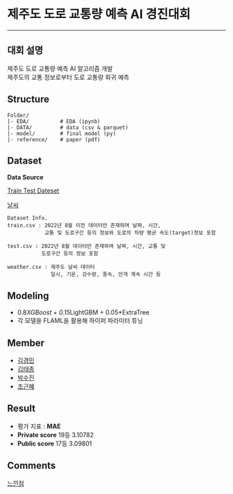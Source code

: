 # 제주도 도로 교통량 예측 AI 경진대회

---
## 대회 설명
제주도 도로 교통량 예측 AI 알고리즘 개발  
제주도의 교통 정보로부터 도로 교통량 회귀 예측



## Structure

```
Folder/
|- EDA/          # EDA (ipynb)
|- DATA/         # data (csv & parquet)
|- model/        # final model (py)
|- reference/    # paper (pdf)
```

## Dataset
**Data Source**

[Train Test Dateset](https://dacon.io/competitions/official/235985/overview/description)

[날씨](https://data.kma.go.kr/data/grnd/selectAsosRltmList.do?pgmNo=36&tabNo=2#)  
```
Dataset Info.
train.csv : 2022년 8월 이전 데이터만 존재하며 날짜, 시간,
            교통 및 도로구간 등의 정보와 도로의 차량 평균 속도(target)정보 포함
    
test.csv : 2022년 8월 데이터만 존재하며 날짜, 시간, 교통 및
           도로구간 등의 정보 포함

weather.csv : 제주도 날씨 데이터
              일시, 기온, 강수량, 풍속, 안개 계속 시간 등
```

## Modeling

- 0.8*XGBoost + 0.15*LightGBM + 0.05*ExtraTree
- 각 모델을 FLAML을 활용해 하이퍼 파라미터 튜닝

## **Member**
- [김경민](https://github.com/wonderkyeom)
- [김태종](https://github.com/xowhddk123)
- [박수진](https://github.com/darkhairlove)
- [조근혜](https://github.com/GH-Jo)

## Result
- 평가 지표 : **MAE**
- **Private score** 19등 3.10782
- **Public score** 17등 3.09801 

## Comments
[느낀점](https://www.notion.so/40c65577c29b46b585cc8712a5b060d9?pvs=4#a401159915684fbdab79d7c8d2cb680b)